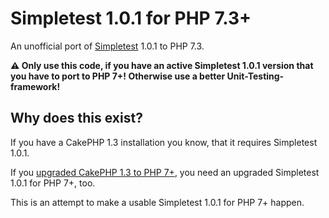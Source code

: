 # Simpletest 1.0.1 for PHP 7.3+
An unofficial port of [Simpletest](http://simpletest.sourceforge.net/) 1.0.1 to PHP 7.3.

**:warning: Only use this code, if you have an active Simpletest 1.0.1 version that you have to port to PHP 7+!
Otherwise use a better Unit-Testing-framework!**

## Why does this exist?
If you have a CakePHP 1.3 installation you know, that it requires Simpletest 1.0.1.

If you [upgraded CakePHP 1.3 to PHP 7+](https://github.com/littleant/cakephp-1.3.21), you need an upgraded Simpletest 1.0.1 for PHP 7+, too.

This is an attempt to make a usable Simpletest 1.0.1 for PHP 7+ happen.
